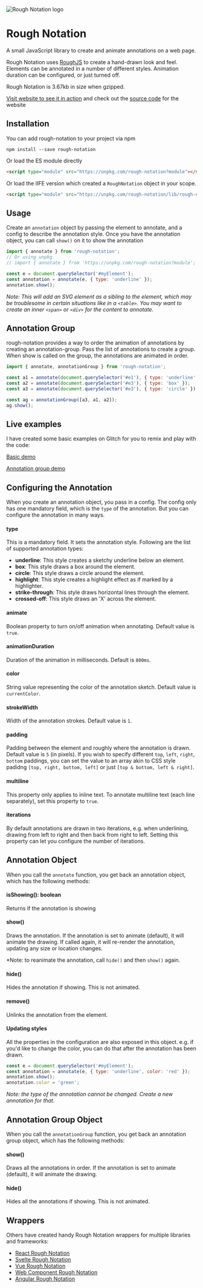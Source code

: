 ![Rough Notation logo](https://roughnotation.com/images/social.png)

# Rough Notation

A small JavaScript library to create and animate annotations on a web page.

Rough Notation uses [RoughJS](https://roughjs.com) to create a hand-drawn look and feel. Elements can be annotated in a number of different styles. Animation duration can be configured, or just turned off.

Rough Notation is 3.67kb in size when gzipped.

[Visit website to see it in action](https://roughnotation.com/) and check out the [source code](https://github.com/pshihn/rough-notation-web) for the website

## Installation

You can add rough-notation to your project via npm

```
npm install --save rough-notation
```

Or load the ES module directly

```html
<script type="module" src="https://unpkg.com/rough-notation?module"></script>
```

Or load the IIFE version which created a `RoughNotation` object in your scope.

```html
<script type="module" src="https://unpkg.com/rough-notation/lib/rough-notation.iife.js"></script>
```

## Usage

Create an `annotation` object by passing the element to annotate, and a config to describe the annotation style. 
Once you have the annotation object, you can call `show()` on it to show the annotation

```javascript
import { annotate } from 'rough-notation';
// Or using unpkg
// import { annotate } from 'https://unpkg.com/rough-notation?module';

const e = document.querySelector('#myElement');
const annotation = annotate(e, { type: 'underline' });
annotation.show();
```

*Note: This will add an SVG element as a sibling to the element, which may be troublesome in certain situations like in a `<table>`. You may want to create an inner `<span>` or `<div>` for the content to annotate.*

## Annotation Group

rough-notation provides a way to order the animation of annotations by creating an annotation-group. Pass the list of annotations to create a group. When show is called on the group, the annotations are animated in order.

```javascript
import { annotate, annotationGroup } from 'rough-notation';

const a1 = annotate(document.querySelector('#e1'), { type: 'underline' });
const a2 = annotate(document.querySelector('#e3'), { type: 'box' });
const a3 = annotate(document.querySelector('#e3'), { type: 'circle' });

const ag = annotationGroup([a3, a1, a2]);
ag.show();
```

## Live examples
I have created some basic examples on Glitch for you to remix and play with the code:

[Basic demo](https://glitch.com/~basic-rough-notation)

[Annotation group demo](https://glitch.com/~annotation-group)

## Configuring the Annotation

When you create an annotation object, you pass in a config. The config only has one mandatory field, which is the `type` of the annotation. But you can configure the annotation in many ways. 

#### type
This is a mandatory field. It sets the annotation style. Following are the list of supported annotation types:

* __underline__: This style creates a sketchy underline below an element.
* __box__: This style draws a box around the element.
* __circle__: This style draws a circle around the element.
* __highlight__: This style creates a highlight effect as if marked by a highlighter.
* __strike-through__: This style draws horizontal lines through the element.
* __crossed-off__: This style draws an 'X' across the element.

#### animate
Boolean property to turn on/off animation when annotating. Default value is `true`.

#### animationDuration
Duration of the animation in milliseconds. Default is `800ms`.

#### color
String value representing the color of the annotation sketch. Default value is `currentColor`.

#### strokeWidth
Width of the annotation strokes. Default value is `1`. 

#### padding
Padding between the element and roughly where the annotation is drawn. Default value is `5` (in pixels).
If you wish to specify different `top`, `left`, `right`, `bottom` paddings, you can set the value to an array akin to CSS style padidng `[top, right, bottom, left]` or just `[top & bottom, left & right]`.

#### multiline
This property only applies to inline text. To annotate multiline text (each line separately), set this property to `true`. 

#### iterations
By default annotations are drawn in two iterations, e.g. when underlining, drawing from left to right and then back from right to left. Setting this property can let you configure the number of iterations. 

## Annotation Object

When you call the `annotate` function, you get back an annotation object, which has the following methods:

#### isShowing(): boolean
Returns if the annotation is showing

#### show()
Draws the annotation. If the annotation is set to animate (default), it will animate the drawing. If called again, it will re-render the annotation, updating any size or location changes. 

*Note: to reanimate the annotation, call `hide()` and then `show()` again.

#### hide()
Hides the annotation if showing. This is not animated. 

#### remove()
Unlinks the annotation from the element. 

#### Updating styles
All the properties in the configuration are also exposed in this object. e.g. if you'd like to change the color, you can do that after the annotation has been drawn.

```javascript
const e = document.querySelector('#myElement');
const annotation = annotate(e, { type: 'underline', color: 'red' });
annotation.show();
annotation.color = 'green';
```

*Note: the type of the annotation cannot be changed. Create a new annotation for that.*

## Annotation Group Object

When you call the `annotationGroup` function, you get back an annotation group object, which has the following methods:

#### show()
Draws all the annotations in order. If the annotation is set to animate (default), it will animate the drawing. 

#### hide()
Hides all the annotations if showing. This is not animated.

## Wrappers

Others have created handy Rough Notation wrappers for multiple libraries and frameworks:

-   [React Rough Notation](https://github.com/linkstrifer/react-rough-notation)
-   [Svelte Rough Notation](https://github.com/dimfeld/svelte-rough-notation)
-   [Vue Rough Notation](https://github.com/Leecason/vue-rough-notation)
-   [Web Component Rough Notation](https://github.com/Matsuuu/vanilla-rough-notation)
-   [Angular Rough Notation](https://github.com/mikyaj/ngx-rough-notation)
